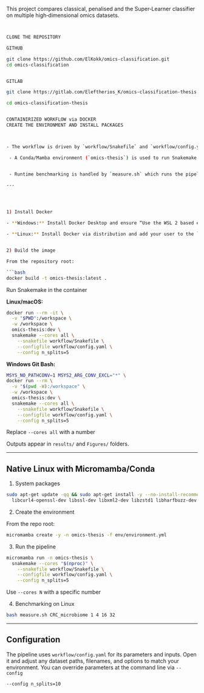 This project compares classical, penalised and the Super‑Learner classifier on multiple high‑dimensional omics datasets.


```bash


CLONE THE REPOSITORY

GITHUB

git clone https://github.com/ElKokk/omics-classification.git
cd omics-classification


GITLAB

git clone https://gitlab.com/Eleftherios_K/omics-classification-thesis.git

cd omics-classification-thesis


CONTAINIRIZED WORKFLOW via DOCKER
CREATE THE ENVIRONMENT AND INSTALL PACKAGES



- The workflow is driven by `workflow/Snakefile` and `workflow/config.yaml`.

 - A Conda/Mamba environment (`omics-thesis`) is used to run Snakemake and tools.


 - Runtime benchmarking is handled by `measure.sh` which runs the pipeline with different core counts and saves figures and tables under `Figures/` and `results/`.

---




1) Install Docker

- **Windows:** Install Docker Desktop and ensure “Use the WSL 2 based engine” is enabled.

- **Linux:** Install Docker via distribution and add your user to the `docker` group.


2) Build the image

From the repository root:

```bash
docker build -t omics-thesis:latest .
```


Run Snakemake in the container



**Linux/macOS:**


```bash
docker run --rm -it \
  -v "$PWD":/workspace \
  -w /workspace \
  omics-thesis:dev \
  snakemake --cores all \
    --snakefile workflow/Snakefile \
    --configfile workflow/config.yaml \
    --config n_splits=5
```


**Windows Git Bash:**


```bash
MSYS_NO_PATHCONV=1 MSYS2_ARG_CONV_EXCL="*" \
docker run --rm \
  -v "$(pwd -W):/workspace" \
  -w /workspace \
  omics-thesis:dev \
  snakemake --cores all \
    --snakefile workflow/Snakefile \
    --configfile workflow/config.yaml \
    --config n_splits=5

```

Replace `--cores all` with a number 







Outputs appear in  `results/` and `Figures/` folders.

---

## Native Linux  with Micromamba/Conda

1) System packages

```bash
sudo apt-get update -qq && sudo apt-get install -y --no-install-recommends \
  libcurl4-openssl-dev libssl-dev libxml2-dev libzstd1 libharfbuzz-dev libfribidi-dev
```



2) Create the environment

From the repo root:
```bash
micromamba create -y -n omics-thesis -f env/environment.yml
```



3) Run the pipeline

```bash
micromamba run -n omics-thesis \
  snakemake --cores "$(nproc)" \
    --snakefile workflow/Snakefile \
    --configfile workflow/config.yaml \
    --config n_splits=5
```

Use `--cores N` with a specific number

4) Benchmarking on Linux

```bash
bash measure.sh CRC_microbiome 1 4 16 32
```

---

## Configuration

The pipeline uses `workflow/config.yaml` for its parameters and inputs. Open it and adjust any dataset paths, filenames, and options to match your environment. You can override parameters at the command line via `--config`


```bash
--config n_splits=10
```


